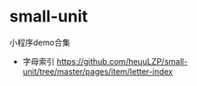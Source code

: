 # small-unit
小程序demo合集

- 字母索引
https://github.com/heuuLZP/small-unit/tree/master/pages/item/letter-index     
